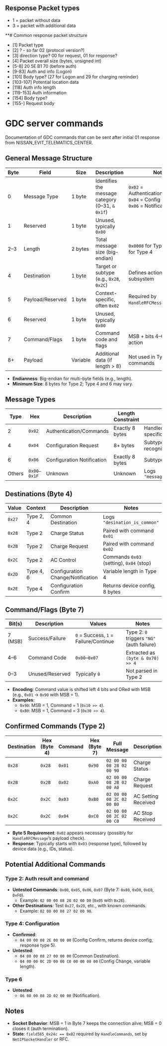 ## Response Packet types

- 1 = packet without data
- 3 = packet with additional data


**# Common response packet structure

- [1] Packet type
- [2] ? - so far 02 (protocol version?)
- [3] direction type? 00 for request, 01 for response?
- [4] Packet overall size (bytes, unsigned int) 
- [5-8] 20 5E B1 70 (before auth)
- [9-83] Auth and info (Logon)
- [101] Body type? (27 for Logon and 29 for charging reminder)
- [103-107] Potential location data
- [118] Auth info length
- [119-153] Auth information
- [154] Body type?
- [155-] Request body


# GDC server commands

Documentation of GDC commands that can be sent after initial 01 response from NISSAN_EVIT_TELEMATICS_CENTER.

## General Message Structure

| Byte | Field            | Size    | Description                                      | Notes                                      |
|------|------------------|---------|--------------------------------------------------|--------------------------------------------|
| 0    | Message Type     | 1 byte  | Identifies the message category (0–31, `& 0x1f`) | `0x02` = Authentication/Commands, `0x04` = Config Request, `0x06` = Notification |
| 1    | Reserved         | 1 byte  | Unused, typically `0x00`                        |                                            |
| 2–3  | Length           | 2 bytes | Total message size (big-endian)                 | `0x0008` for Type 2, variable for Type 4   |
| 4    | Destination      | 1 byte  | Target or subtype (e.g., `0x28`, `0x2C`)        | Defines action or subsystem                |
| 5    | Payload/Reserved | 1 byte  | Context-specific, often `0x02`                  | Required by `HandleRFCMessage` check       |
| 6    | Reserved         | 1 byte  | Unused, typically `0x00`                        |                                            |
| 7    | Command/Flags    | 1 byte  | Command code and flags                          | MSB + bits 4–6 define action              |
| 8+   | Payload          | Variable| Additional data (if length > 8)                 | Not used in Type 2 commands               |

- **Endianness**: Big-endian for multi-byte fields (e.g., length).
- **Minimum Size**: 8 bytes for Type 2; Type 4 and 6 may vary.

## Message Types

| Type | Hex  | Description            | Length Constraint | Notes                              |
|------|------|------------------------|-------------------|------------------------------------|
| 2    | `0x02` | Authentication/Commands | Exactly 8 bytes   | Handled by `HandleCommands` for specific destinations |
| 4    | `0x04` | Configuration Request  | 8+ bytes          | Subtypes `0x2E`, `0x2D`, `0x27` recognized |
| 6    | `0x06` | Configuration Notification | Exactly 8 bytes   | Subtype `0x2D` processed         |
| Others | `0x00–0x1F` | Unknown          | Unknown           | Logs `"message_type_not_recognised"` |

## Destinations (Byte 4)

| Value   | Context         | Description                     | Notes                              |
|---------|-----------------|---------------------------------|------------------------------------|
| `0x27`  | Type 2, 4       | Common Destination             | Logs `"desination_is_common"`      |
| `0x28`  | Type 2          | Charge Status                  | Paired with command `0x01`         |
| `0x2B`  | Type 2          | Charge Request                 | Paired with command `0x02`         |
| `0x2C`  | Type 2          | AC Control                     | Commands `0x03` (setting), `0x04` (stop) |
| `0x2D`  | Type 4, 6       | Configuration Change/Notification | Variable length in Type 4       |
| `0x2E`  | Type 4          | Configuration Confirm          | Returns device config, 8 bytes    |


## Command/Flags (Byte 7)

| Bit(s)    | Description          | Values           | Notes                                      |
|-----------|----------------------|------------------|--------------------------------------------|
| 7 (MSB)   | Success/Failure      | `0` = Success, `1` = Failure/Continue | Type 2: `0` triggers `"NG"` (auth failure) |
| 4–6       | Command Code         | `0x00`–`0x07`    | Extracted as `(byte & 0x70) >> 4`          |
| 0–3       | Unused/Reserved      | Typically `0`    | Not parsed in Type 2                       |

- **Encoding**: Command value is shifted left 4 bits and ORed with MSB (e.g., `0x01` → `0x90` with MSB = 1).
- **Examples**:
  - `0x90`: MSB = 1, Command = 1 (`0x10 >> 4`).
  - `0xB0`: MSB = 1, Command = 3 (`0x30 >> 4`).

## Confirmed Commands (Type 2)

| Destination | Hex (Byte 4) | Command | Hex (Byte 7) | Full Message             | Description            | Response Function | Notes                     |
|-------------|--------------|---------|--------------|--------------------------|------------------------|-------------------|---------------------------|
| `0x28`      | `0x28`       | `0x01`  | `0x90`       | `02 00 00 08 28 02 00 90` | Charge Status          | `FUN_002594d0`    | Logs `"charge_status_m"`  |
| `0x2B`      | `0x2B`       | `0x02`  | `0xA0`       | `02 00 00 08 2B 02 00 A0` | Charge Request         | `FUN_00290f04`    | Logs `"charge_request_r"` |
| `0x2C`      | `0x2C`       | `0x03`  | `0xB0`       | `02 00 00 08 2C 02 00 B0` | AC Setting Received    | `FUN_00290f64`    | Logs `"AC_setting_rece"`  |
| `0x2C`      | `0x2C`       | `0x04`  | `0xC0`       | `02 00 00 08 2C 02 00 C0` | AC Stop Received       | `FUN_00290f94`    | Logs `"AC_stop_receive"`  |

- **Byte 5 Requirement**: `0x02` appears necessary (possibly for `HandleRFCMessage`’s payload check).
- **Response**: Typically starts with `0x03` (response type), followed by device data (e.g., IDs, status).

## Potential Additional Commands

### Type 2: Auth result and command
- **Untested Commands**: `0x00`, `0x05`, `0x06`, `0x07` (Byte 7: `0x80`, `0xD0`, `0xE0`, `0xF0`).
  - Example: `02 00 00 08 28 02 00 D0` (`0x05` with `0x28`).
- **Other Destinations**: Test `0x27`, `0x2D`, etc., with known commands.
  - Example: `02 00 00 08 27 02 00 90`.

### Type 4: Configuration
- **Confirmed**: 
  - `04 00 00 08 2E 00 00 00` (Config Confirm, returns device config, response type 5).
- **Untested**: 
  - `04 00 00 08 27 00 00 00` (Common Destination).
  - `04 00 00 0C 2D 00 00 C0 00 00 00 00` (Config Change, variable length).

### Type 6
- **Untested**: 
  - `06 00 00 08 2D 02 00 00` (Notification).

## Notes
- **Socket Behavior**: MSB = 1 in Byte 7 keeps the connection alive; MSB = 0 closes it (auth termination).
- **State**: `field585_0x24c == 0x02` required by `HandleCommands`, set by `NetIPSocketHandler` or RFC.


